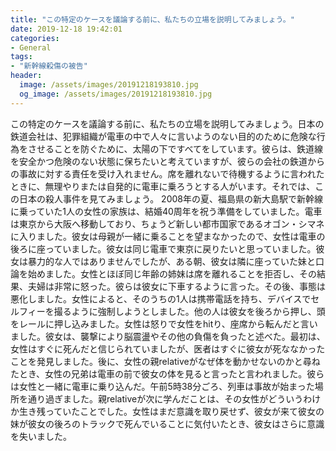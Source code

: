 ```yaml
---
title: "この特定のケースを議論する前に、私たちの立場を説明してみましょう。"
date: 2019-12-18 19:42:01
categories:
- General
tags:
- "新幹線殺傷の被告"
header:
  image: /assets/images/20191218193810.jpg
  og_image: /assets/images/20191218193810.jpg
---
```


この特定のケースを議論する前に、私たちの立場を説明してみましょう。日本の鉄道会社は、犯罪組織が電車の中で人々に言いようのない目的のために危険な行為をさせることを防ぐために、太陽の下ですべてをしています。彼らは、鉄道線を安全かつ危険のない状態に保ちたいと考えていますが、彼らの会社の鉄道からの事故に対する責任を受け入れません。席を離れないで待機するように言われたときに、無理やりまたは自発的に電車に乗ろうとする人がいます。それでは、この日本の殺人事件を見てみましょう。 2008年の夏、福島県の新大島駅で新幹線に乗っていた1人の女性の家族は、結婚40周年を祝う準備をしていました。電車は東京から大阪へ移動しており、ちょうど新しい都市国家であるオゴン・シマネに入りました。彼女は母親が一緒に乗ることを望まなかったので、女性は電車の後ろに座っていました。彼女は同じ電車で東京に戻りたいと思っていました。彼女は暴力的な人ではありませんでしたが、ある朝、彼女は隣に座っていた妹と口論を始めました。女性とほぼ同じ年齢の姉妹は席を離れることを拒否し、その結果、夫婦は非常に怒った。彼らは彼女に下車するように言った。その後、事態は悪化しました。女性によると、そのうちの1人は携帯電話を持ち、デバイスでセルフィーを撮るように強制しようとしました。他の人は彼女を後ろから押し、頭をレールに押し込みました。女性は怒りで女性をhitり、座席から転んだと言いました。彼女は、襲撃により脳震盪やその他の負傷を負ったと述べた。最初は、女性はすぐに死んだと信じられていましたが、医者はすぐに彼女が死ななかったことを発見しました。後に、女性の親relativeがなぜ体を動かせないのかと尋ねたとき、女性の兄弟は電車の前で彼女の体を見ると言ったと言われました。彼らは女性と一緒に電車に乗り込んだ。午前5時38分ごろ、列車は事故が始まった場所を通り過ぎました。親relativeが次に学んだことは、その女性がどういうわけか生き残っていたことでした。女性はまだ意識を取り戻せず、彼女が来て彼女の妹が彼女の後ろのトラックで死んでいることに気付いたとき、彼女はさらに意識を失いました。
